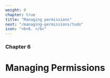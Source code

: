 ```yaml
---
weight: 0
chapter: true
title: "Managing permissions"
next: "/managing-permissions/todo"
icon: "<b>6. </b>"
---
```


### Chapter 6

# Managing Permissions
